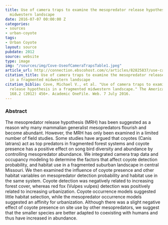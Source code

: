 ```yaml
---
title: Use of camera traps to examine the mesopredator release hypothesis in a fragmented
  midwestern landscape
date: 2016-07-07 00:00:00 Z
categories:
- sources
- urban-coyote
tags:
- Urban Coyote
layout: source
pubdate: 2012
source: website
type: image
img: "/sources/img/Cove-UseofCameraTrapsTable1.jpeg"
article_url: http://connection.ebscohost.com/c/articles/82825837/use-camera-traps-examine-mesopredator-release-hypothesis-fragmented-midwestern-landscape
citation_title: Use of camera traps to examine the mesopredator release hypothesis
  in a fragmented midwestern landscape
citation_biblio: Cove, Michael V., et al. "Use of camera traps to examine the mesopredator
  release hypothesis in a fragmented midwestern landscape." The American Midland Naturalist
  168.2 (2012) 456+. Academic OneFile. Web. 7 July 2016.
---
```


### Abstract
The mesopredator release hypothesis (MRH) has been suggested as a reason why many mammalian generalist mesopredators flourish and become abundant. However, the MRH has only been examined in a limited number of field studies. Some studies have argued that coyotes (Canis latrans) act as top predators in fragmented forest systems and coyote presence has a positive effect on song bird diversity and abundance by controlling mesopredator abundance. We integrated camera trap data and occupancy modeling to determine the factors that affect coyote detection probability, and habitat use in a fragmented suburban landscape in central Missouri. We then examined the influence of coyote presence and other habitat variables on mesopredator detection probability and habitat use in the same system. Coyote detection was negatively related to increasing forest cover, whereas red fox (Vulpes vulpes) detection was positively related to increasing urbanization. Coyote occurrence models suggested little habitat selection, while the mesopredator occurrence models suggested an affinity for urbanization. Although there was a slight negative effect of coyote presence on site use by other mesopredators, we suggest that the smaller species are better adapted to coexisting with humans and thus have increased in abundance.
